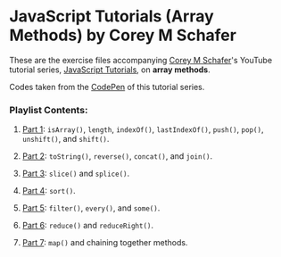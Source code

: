 # JavaScript Tutorials (Array Methods) by Corey M Schafer

These are the exercise files accompanying [Corey M Schafer](https://github.com/CoreyMSchafer)'s YouTube tutorial series, [JavaScript Tutorials](https://www.youtube.com/playlist?list=PL-osiE80TeTucQUM10Ezv4S7SVoFozLMK), on **array methods**.

Codes taken from the [CodePen](https://codepen.io/CoreyMSchafer/pen/MYePYd?editors=0010) of this tutorial series.

### Playlist Contents:

1. [Part 1](https://www.youtube.com/watch?v=8JgU2WmrZXI&list=PL-osiE80TeTucQUM10Ezv4S7SVoFozLMK&index=2&ab_channel=CoreySchafer): `isArray()`, `length`, `indexOf()`, `lastIndexOf()`, `push()`, `pop()`, `unshift()`, and `shift()`.

2. [Part 2](https://www.youtube.com/watch?v=nAWVYFEzoY8&list=PL-osiE80TeTucQUM10Ezv4S7SVoFozLMK&index=4&ab_channel=CoreySchafer): `toString()`, `reverse()`, `concat()`, and `join()`.

3. [Part 3](https://www.youtube.com/watch?v=cdPS-lmlwco&list=PL-osiE80TeTucQUM10Ezv4S7SVoFozLMK&index=4&ab_channel=CoreySchafer): `slice()` and `splice()`.

4. [Part 4](https://www.youtube.com/watch?v=JskeRdu_X8Q&list=PL-osiE80TeTucQUM10Ezv4S7SVoFozLMK&index=5&ab_channel=CoreySchafer): `sort()`.

5. [Part 5](https://www.youtube.com/watch?v=w4KF_lapbRI&list=PL-osiE80TeTucQUM10Ezv4S7SVoFozLMK&index=6&ab_channel=CoreySchafer): `filter()`, `every()`, and `some()`.

6. [Part 6](https://www.youtube.com/watch?v=1gupsllu5wQ&list=PL-osiE80TeTucQUM10Ezv4S7SVoFozLMK&index=7&ab_channel=CoreySchafer): `reduce()` and `reduceRight()`.

7. [Part 7](https://www.youtube.com/watch?v=qxzp4X6sfGo&list=PL-osiE80TeTucQUM10Ezv4S7SVoFozLMK&index=8&ab_channel=CoreySchafer): `map()` and chaining together methods.
